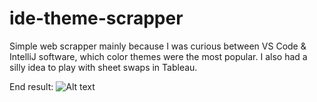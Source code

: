 # ide-theme-scrapper

Simple web scrapper mainly because I was curious between VS Code & IntelliJ software, which color themes were the most popular. I also had a silly idea to play with sheet swaps in Tableau.

End result:
![Alt text](/../main/color_themes_tableau.png?raw=true "Output")

